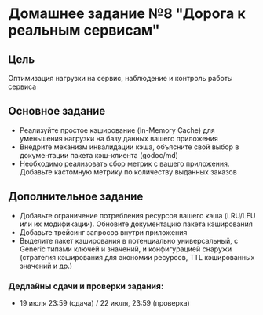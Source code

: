 # Домашнее задание №8 "Дорога к реальным сервисам"


## Цель

Оптимизация нагрузки на сервис, наблюдение и контроль работы сервиса

## Основное задание

- Реализуйте простое кэширование (In-Memory Cache) для уменьшения нагрузки на базу данных вашего приложения
- Внедрите механизм инвалидации кэша, объясните свой выбор в документации пакета кэш-клиента (godoc/md)
- Необходимо реализовать сбор метрик с вашего приложения. Добавьте кастомную метрику по количеству выданных заказов

## Дополнительное задание

- Добавьте ограничение потребления ресурсов вашего кэша (LRU/LFU или их модификации). Обновите документацию пакета кэширования
- Добавьте трейсинг запросов внутри приложения
- Выделите пакет кэширования в потенциально универсальный, с Generic типами ключей и значений, и конфигурацией снаружи (стратегия кэширования для экономии ресурсов, TTL кэшированных значений и др.)

### Дедлайны сдачи и проверки задания: 
- 19 июля 23:59 (сдача) / 22 июля, 23:59 (проверка)
